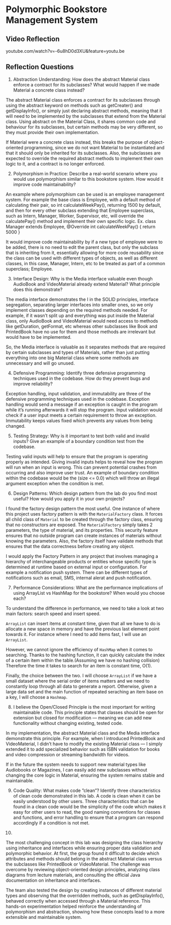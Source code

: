 # Polymorphic Bookstore Management System

## Video Reflection

youtube.com/watch?v=-6u8hD0d3XU&feature=youtu.be



## Reflection Questions

1. Abstraction Understanding: How does the abstract Material class enforce a contract for its subclasses? What would happen if we made Material a concrete class instead?

The abstract Material class enforces a contract for its subclasses through using the abstract keyword on methods such as getCreater() and getDisplayInfo(), or simply just declaring abstract methods, meaning that it will need to be implemented by the subclasses that extend from the Material class. Using abstract on the Material Class, it shares common code and behaviour for its subclasses, but certain methods may be very different, so they must provide their own implementation.

If Material were a concrete class instead, this breaks the purpose of object-oriented programming, since we do not want Material to be instantiated and that it should only be inherited for its subclasses. Also, the subclasses are expected to override the required abstract methods to implement their own logic to it, and a contract is no longer enforced.

2. Polymorphism in Practice: Describe a real-world scenario where you would use polymorphism similar to this bookstore system. How would it improve code maintainability?

An example where polymorphism can be used is an employee management system. For example the base class is Employee, with a default method of calculating their pair, so int calculateWeekPay(), returning 1500 by default, and then for every other subclass extending that Employee superclass, such as Intern, Manager, Worker, Supervisor, etc, will override the calculatePay() method and implement their own specific logic. Ex. class Manager extends Employee, @Override int calculateWeekPay() { return 5000 }

It would improve code maintainability by if a new type of employee were to be added, there is no need to edit the parent class, but only the subclass that is inheriting from it, essentially allowing for more code reusability since the class can be used with different types of objects, as well as different classes, in this case, Manager, Intern, etc to be treated as part of a common superclass; Employee.

3. Interface Design: Why is the Media interface valuable even though AudioBook and VideoMaterial already extend Material? What principle does this demonstrate?

The media interface demonstrates the I in the SOLID principles, interface segregation, separating larger interfaces into smaller ones, so we only implement classes depending on the required methods needed. For example, if it wasn’t split up and everything was put inside the Material class, only AudioBook and VideoMaterial would need access to methods like getDuration, getFormat, etc whereas other subclasses like Book and PrintedBook have no use for them and those methods are irrelevant but would have to be implemented.

So, the Media interface is valuable as it separates methods that are required by certain subclasses and types of Materials, rather than just putting everything into one big Material class where some methods are unnecessary and will go unused. 

4. Defensive Programming: Identify three defensive programming techniques used in the
codebase. How do they prevent bugs and improve reliability?

Exception handling, input validation, and immutability are three of the defensive programming techniques used in the codebase. Exception handling would send a message if an exception is caught in the program while it’s running afterwards it will stop the program. Input validation would check if a user input meets a certain requirement to throw an exception. Immutability keeps values fixed which prevents any values from being changed.

5. Testing Strategy: Why is it important to test both valid and invalid inputs? Give an
example of a boundary condition test from the codebase.

Testing valid inputs will help to ensure that the program is operating properly as intended. Giving invalid inputs helps to reveal how the program will run when an input is wrong. This can prevent potential crashes from occurring and also improve user trust.
An example of boundary condition within the codebase would be the (size <= 0.0) which will throw an illegal argument exception when the condition is met.

6. Design Patterns: Which design pattern from the lab do you find most useful? How would you apply it in your own projects?

I found the factory design pattern the most useful. One instance of where this project uses factory pattern is with the `MaterialFactory` class. It forces all child class of `Material` to be created through the factory class, ensuring that no constructors are exposed. The `MaterialFactory` simply takes 2 parameters, the type of material, and its properties. This security feature ensures that no outside program can create instances of materials without knowing the parameters. Also, the factory itself have validate methods that ensures that the data correctness before creating any object. 

I would apply the Factory Pattern in any project that involves managing a hierarchy of interchangeable products or entities whose specific type is determined at runtime based on external input or configuration. For example a notification push system. There can be different types of notifications such as email, SMS, internal alerat and push notification.

7. Performance Considerations: What are the performance implications of using ArrayList vs HashMap for the bookstore? When would you choose each?

To understand the difference in performance, we need to take a look at two main factors: search speed and insert speed.

`ArrayList` can insert items at constant time, given that all we have to do is allocate a new space in memory and have the previous last element point towards it. For instance where I need to add items fast, I will use an `ArrayList`.

However, we cannot ignore the efficiency of `HashMap` when it comes to searching. Thanks to the hashing function, it can quickly calculate the index of a certain item within the table.(Assuming we have no hashing collision) Therefore the time it takes to search for an item is constant time, O(1).

Finally, the choice between the two. I will choose `ArrayList` if we have a small dataset where the serial order of items matters and we need to constantly loop through all data to generate a report. Otherwise, given a large data set and the main function of repeated seraching an item base on a key, I will choose a `Hashmap`.


8. I believe the Open/Closed Principle is the most important for writing maintainable code.
This principle states that classes should be open for extension but closed for modification — meaning we can add new functionality without changing existing, tested code.

In my implementation, the abstract Material class and the Media interface demonstrate this principle.
For example, when I introduced PrintedBook and VideoMaterial, I didn’t have to modify the existing Material class — I simply extended it to add specialized behavior such as ISBN validation for books and video compression or streaming bandwidth for videos.

If in the future the system needs to support new material types like Audiobooks or Magazines, I can easily add new subclasses without changing the core logic in Material, ensuring the system remains stable and maintainable.

9. Code Quality: What makes code ”clean”? Identify three characteristics of clean code demonstrated in this lab.
A code is clean when it can be easily understood by other users. Three characteristics that can be found in a clean code would be the simplicity of the code which makes it easy for other users to read, the good naming conventions for classes and functions, and error handling to ensure that a program can respond accordingly if a condition is not met.


10.

The most challenging concept in this lab was designing the class hierarchy using inheritance and interfaces while ensuring proper data validation and polymorphic behavior.
At first, the group found it difficult to decide which attributes and methods should belong in the abstract Material class versus the subclasses like PrintedBook or VideoMaterial. The challenge was overcome by reviewing object-oriented design principles, analyzing class diagrams from lecture materials, and consulting the official Java documentation on inheritance and interfaces.

The team also tested the design by creating instances of different material types and observing that the overridden methods, such as getDisplayInfo(), behaved correctly when accessed through a Material reference. This hands-on experimentation helped reinforce the understanding of polymorphism and abstraction, showing how these concepts lead to a more extensible and maintainable system.
